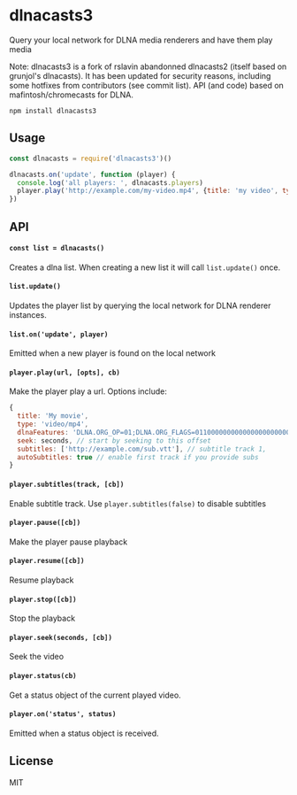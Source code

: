 # dlnacasts3

Query your local network for DLNA media renderers and have them play media

Note: dlnacasts3 is a fork of rslavin abandonned dlnacasts2 (itself based on grunjol's dlnacasts). It has been updated for security reasons, including some hotfixes from contributors (see commit list). API (and code) based on mafintosh/chromecasts for DLNA. 

```
npm install dlnacasts3
```

## Usage

``` js
const dlnacasts = require('dlnacasts3')()

dlnacasts.on('update', function (player) {
  console.log('all players: ', dlnacasts.players)
  player.play('http://example.com/my-video.mp4', {title: 'my video', type: 'video/mp4'})
})
```

## API

#### `const list = dlnacasts()`

Creates a dlna list.
When creating a new list it will call `list.update()` once.

#### `list.update()`

Updates the player list by querying the local network for DLNA renderer instances.

#### `list.on('update', player)`

Emitted when a new player is found on the local network

#### `player.play(url, [opts], cb)`

Make the player play a url. Options include:

``` js
{
  title: 'My movie',
  type: 'video/mp4',
  dlnaFeatures: 'DLNA.ORG_OP=01;DLNA.ORG_FLAGS=01100000000000000000000000000000', // this enables seeking in some dlna devices like LG WebOS
  seek: seconds, // start by seeking to this offset
  subtitles: ['http://example.com/sub.vtt'], // subtitle track 1,
  autoSubtitles: true // enable first track if you provide subs
}
```

#### `player.subtitles(track, [cb])`

Enable subtitle track. Use `player.subtitles(false)` to disable subtitles

#### `player.pause([cb])`

Make the player pause playback

#### `player.resume([cb])`

Resume playback

#### `player.stop([cb])`

Stop the playback

#### `player.seek(seconds, [cb])`

Seek the video

#### `player.status(cb)`

Get a status object of the current played video.

#### `player.on('status', status)`

Emitted when a status object is received.

## License

MIT
